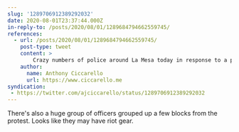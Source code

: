 ```yaml
---
slug: '1289706912389292032'
date: 2020-08-01T23:37:44.000Z
in-reply-to: /posts/2020/08/01/1289684794662559745/
references:
  - url: /posts/2020/08/01/1289684794662559745/
    post-type: tweet
    content: >
        Crazy numbers of police around La Mesa today in response to a planned protest. Most of the protesters we've seen look like Trumpers
    author:
      name: Anthony Ciccarello
      url: https://www.ciccarello.me
syndication:
 - https://twitter.com/ajciccarello/status/1289706912389292032
---
```


There's also a huge group of officers grouped up a few blocks from the protest. Looks like they may have riot gear.
